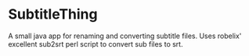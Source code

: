 # SubtitleThing
A small java app for renaming and converting subtitle files. Uses robelix' excellent sub2srt perl script to convert sub files to srt.
